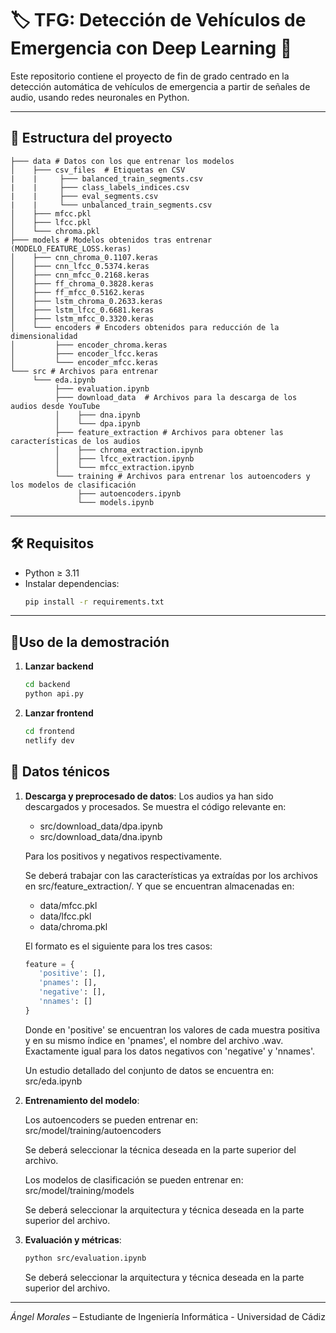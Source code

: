 # 🏷️ TFG: Detección de Vehículos de Emergencia con Deep Learning 🚨

Este repositorio contiene el proyecto de fin de grado centrado en la detección automática de vehículos de emergencia a partir de señales de audio, usando redes neuronales en Python.

---

## 📂 Estructura del proyecto
```
├─── data # Datos con los que entrenar los modelos
│    ├─── csv_files  # Etiquetas en CSV
|    |     ├─── balanced_train_segments.csv
|    |     ├─── class_labels_indices.csv
|    |     ├─── eval_segments.csv
|    |     └─── unbalanced_train_segments.csv
│    ├─── mfcc.pkl
│    ├─── lfcc.pkl
│    └─── chroma.pkl
├─── models # Modelos obtenidos tras entrenar (MODELO_FEATURE_LOSS.keras)
│    ├─── cnn_chroma_0.1107.keras
│    ├─── cnn_lfcc_0.5374.keras
│    ├─── cnn_mfcc_0.2168.keras
│    ├─── ff_chroma_0.3828.keras
│    ├─── ff_mfcc_0.5162.keras
│    ├─── lstm_chroma_0.2633.keras
│    ├─── lstm_lfcc_0.6681.keras
│    ├─── lstm_mfcc_0.3320.keras
│    └─── encoders # Encoders obtenidos para reducción de la dimensionalidad
│         ├─── encoder_chroma.keras
│         ├─── encoder_lfcc.keras
│         └─── encoder_mfcc.keras
└─── src # Archivos para entrenar
     └─── eda.ipynb
          ├─── evaluation.ipynb
          ├─── download_data  # Archivos para la descarga de los audios desde YouTube
          │    ├─── dna.ipynb
          │    └─── dpa.ipynb
          ├─── feature_extraction # Archivos para obtener las características de los audios
          │    ├─── chroma_extraction.ipynb
          │    ├─── lfcc_extraction.ipynb
          │    └─── mfcc_extraction.ipynb
          └─── training # Archivos para entrenar los autoencoders y los modelos de clasificación
               ├─── autoencoders.ipynb
               └─── models.ipynb
```

---

## 🛠️ Requisitos
- Python ≥ 3.11
- Instalar dependencias:
  ```bash
  pip install -r requirements.txt
  ```

---

## 🦜Uso de la demostración
1. **Lanzar backend**
   ```bash
   cd backend
   python api.py
   ```
2. **Lanzar frontend**
   ```bash
   cd frontend
   netlify dev
   ```


## 🚀 Datos ténicos
1. **Descarga y preprocesado de datos**:
   Los audios ya han sido descargados y procesados. Se muestra el código relevante en:
      - src/download_data/dpa.ipynb
      - src/download_data/dna.ipynb

   Para los positivos y negativos respectivamente. 
   
   Se deberá trabajar con las características ya extraídas por los archivos en src/feature_extraction/.
   Y que se encuentran almacenadas en:
      - data/mfcc.pkl
      - data/lfcc.pkl
      - data/chroma.pkl

   El formato es el siguiente para los tres casos:
   ```python
   feature = {
      'positive': [],
      'pnames': [],
      'negative': [],
      'nnames': []
   }
   ```

   Donde en 'positive' se encuentran los valores de cada muestra positiva y en su mismo índice en 'pnames', el nombre del archivo .wav. Exactamente igual para los datos negativos con 'negative' y 'nnames'.

   Un estudio detallado del conjunto de datos se encuentra en: src/eda.ipynb

2. **Entrenamiento del modelo**:
    
   Los autoencoders se pueden entrenar en: src/model/training/autoencoders

   Se deberá seleccionar la técnica deseada en la parte superior del archivo.


   Los modelos de clasificación se pueden entrenar en: src/model/training/models

   Se deberá seleccionar la arquitectura y técnica deseada en la parte superior del archivo.


3. **Evaluación y métricas**:

   ```bash
   python src/evaluation.ipynb
   ```
   
   Se deberá seleccionar la arquitectura y técnica deseada en la parte superior del archivo.

---

*Ángel Morales* – Estudiante de Ingeniería Informática - Universidad de Cádiz
